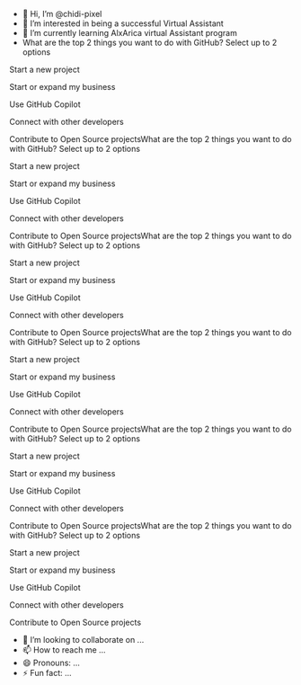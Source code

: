 - 👋 Hi, I’m @chidi-pixel
- 👀 I’m interested in being a successful Virtual Assistant 
- 🌱 I’m currently learning AlxArica virtual Assistant program
- What are the top 2 things you want to do with GitHub?
Select up to 2 options

Start a new project

Start or expand my business

Use GitHub Copilot

Connect with other developers

Contribute to Open Source projectsWhat are the top 2 things you want to do with GitHub?
Select up to 2 options

Start a new project

Start or expand my business

Use GitHub Copilot

Connect with other developers

Contribute to Open Source projectsWhat are the top 2 things you want to do with GitHub?
Select up to 2 options

Start a new project

Start or expand my business

Use GitHub Copilot

Connect with other developers

Contribute to Open Source projectsWhat are the top 2 things you want to do with GitHub?
Select up to 2 options

Start a new project

Start or expand my business

Use GitHub Copilot

Connect with other developers

Contribute to Open Source projectsWhat are the top 2 things you want to do with GitHub?
Select up to 2 options

Start a new project

Start or expand my business

Use GitHub Copilot

Connect with other developers

Contribute to Open Source projectsWhat are the top 2 things you want to do with GitHub?
Select up to 2 options

Start a new project

Start or expand my business

Use GitHub Copilot

Connect with other developers

Contribute to Open Source projects
- 💞️ I’m looking to collaborate on ...
- 📫 How to reach me ...
- 😄 Pronouns: ...
- ⚡ Fun fact: ...

<!---
chidi-pixel/chidi-pixel is a ✨ special ✨ repository because its `README.md` (this file) appears on your GitHub profile.
You can click the Preview link to take a look at your changes.
--->
